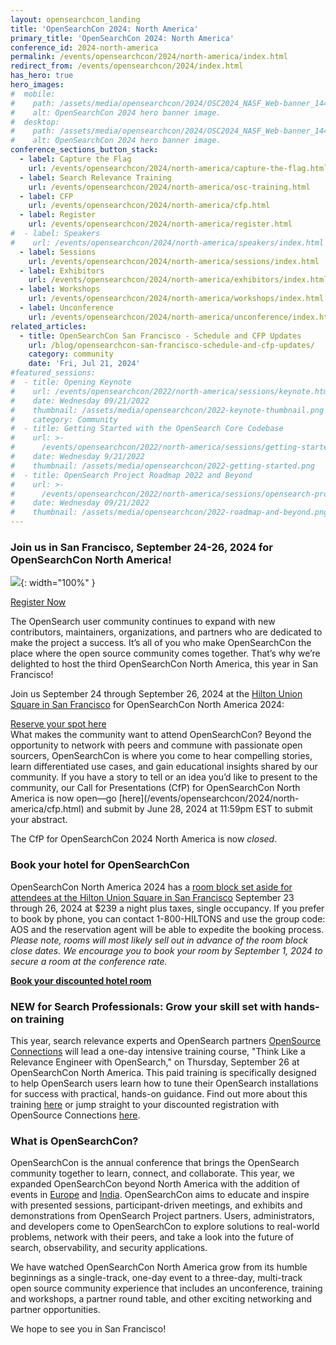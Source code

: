 ```yaml
---
layout: opensearchcon_landing
title: 'OpenSearchCon 2024: North America'
primary_title: 'OpenSearchCon 2024: North America'
conference_id: 2024-north-america
permalink: /events/opensearchcon/2024/north-america/index.html
redirect_from: /events/opensearchcon/2024/index.html
has_hero: true
hero_images:
#  mobile:
#    path: /assets/media/opensearchcon/2024/OSC2024_NASF_Web-banner_1440x360.png
#    alt: OpenSearchCon 2024 hero banner image.
#  desktop:
#    path: /assets/media/opensearchcon/2024/OSC2024_NASF_Web-banner_1440x360.png
#    alt: OpenSearchCon 2024 hero banner image.
conference_sections_button_stack:
  - label: Capture the Flag
    url: /events/opensearchcon/2024/north-america/capture-the-flag.html
  - label: Search Relevance Training
    url: /events/opensearchcon/2024/north-america/osc-training.html
  - label: CFP
    url: /events/opensearchcon/2024/north-america/cfp.html
  - label: Register
    url: /events/opensearchcon/2024/north-america/register.html
#  - label: Speakers
#    url: /events/opensearchcon/2024/north-america/speakers/index.html
  - label: Sessions 
    url: /events/opensearchcon/2024/north-america/sessions/index.html
  - label: Exhibitors
    url: /events/opensearchcon/2024/north-america/exhibitors/index.html
  - label: Workshops
    url: /events/opensearchcon/2024/north-america/workshops/index.html
  - label: Unconference
    url: /events/opensearchcon/2024/north-america/unconference/index.html
related_articles:
  - title: OpenSearchCon San Francisco - Schedule and CFP Updates
    url: /blog/opensearchcon-san-francisco-schedule-and-cfp-updates/
    category: community
    date: 'Fri, Jul 21, 2024'
#featured_sessions:
#  - title: Opening Keynote
#    url: /events/opensearchcon/2022/north-america/sessions/keynote.html
#    date: Wednesday 09/21/2022
#    thumbnail: /assets/media/opensearchcon/2022-keynote-thumbnail.png
#    category: Community
#  - title: Getting Started with the OpenSearch Core Codebase
#    url: >-
#      /events/opensearchcon/2022/north-america/sessions/getting-started-with-opensearch-core-codebase.html
#    date: Wednesday 9/21/2022
#    thumbnail: /assets/media/opensearchcon/2022-getting-started.png
#  - title: OpenSearch Project Roadmap 2022 and Beyond
#    url: >-
#      /events/opensearchcon/2022/north-america/sessions/opensearch-project-roadmap-2022-and-beyond.html
#    date: Wednesday 09/21/2022
#    thumbnail: /assets/media/opensearchcon/2022-roadmap-and-beyond.png
---
```


### **Join us in San Francisco, September 24-26, 2024 for OpenSearchCon North America!**
![](/assets/media/opensearchcon/2024/OSC2024_NASF_Web-banner_1440x360.png ){: width="100%" }

<div class="redesign-button-pair--wrapper">
            <div class="redesign-button--wrapper redesign-button--wrapper__text-only__dark">
                <a href="/events/opensearchcon/2024/north-america/register.html" class="redesign-button--anchor">
                    Register Now
                </a>
            </div>
</div>

The OpenSearch user community continues to expand with new contributors, maintainers, organizations, and partners who are dedicated to make the project a success. It’s all of you who make OpenSearchCon the place where the open source community comes together. That’s why we’re delighted to host the third OpenSearchCon North America, this year in San Francisco!

Join us  September 24 through  September 26, 2024 at the [Hilton Union Square in San Francisco](https://www.hilton.com/en/hotels/sfofhhh-hilton-san-francisco-union-square/) for OpenSearchCon North America 2024:

<div class="redesign-button-pair--wrapper">
            <div class="redesign-button--wrapper redesign-button--wrapper__text-only__dark">
                <a href="/events/opensearchcon/2024/north-america/register.html" class="redesign-button--anchor">
                    Reserve your spot here
                </a>
            </div>
</div>
What makes the community want to attend OpenSearchCon? Beyond the opportunity to network with peers and commune with passionate open sourcers, OpenSearchCon is where you come to hear compelling stories, learn differentiated use cases, and gain educational insights shared by our community. If you have a story to tell or an idea you’d like to present to the community, our Call for Presentations (CfP) for OpenSearchCon North America is now open—go [here](/events/opensearchcon/2024/north-america/cfp.html) and submit by June 28, 2024 at 11:59pm EST to submit your abstract.

The CfP for OpenSearchCon 2024 North America is now *closed*.


### Book your hotel for OpenSearchCon

OpenSearchCon North America 2024 has a [room block set aside for attendees at the Hilton Union Square in San Francisco](https://book.passkey.com/e/50823627) September 23 through 26, 2024 at $239 a night plus taxes, single occupancy. If you prefer to book by phone, you can contact 1-800-HILTONS and use the group code: AOS and the reservation agent will be able to expedite the booking process. *Please note, rooms will most likely sell out in advance of the room block close dates. We encourage you to book your room by September 1, 2024 to secure a room at the conference rate.*

**[Book your discounted hotel room](https://book.passkey.com/e/50823627)**

### NEW for Search Professionals: Grow your skill set with hands-on training

This year, search relevance experts and OpenSearch partners [OpenSource Connections](https://opensourceconnections.com/) will lead a one-day intensive training course, "Think Like a Relevance Engineer with OpenSearch," on Thursday, September 26 at OpenSearchCon North America. This paid training is specifically designed to help OpenSearch users learn how to tune their OpenSearch installations for success with practical, hands-on guidance. Find out more about this training [here](/events/opensearchcon/2024/north-america/osc-training.html) or jump straight to your discounted registration with OpenSource Connections [here](https://www.eventbee.com/v/opensearch-tlre-intensive-at-opensearchcon-us-24/event?eid=237312684#/tickets).


### What is OpenSearchCon?

OpenSearchCon is the annual conference that brings the OpenSearch community together to learn, connect, and collaborate. This year, we expanded OpenSearchCon beyond North America with the addition of events in [Europe](https://opensearch.org/events/opensearchcon/2024/europe/index.html) and [India](https://opensearch.org/events/opensearchcon/2024/india/index.html). OpenSearchCon aims to educate and inspire with presented sessions, participant-driven meetings, and exhibits and demonstrations from OpenSearch Project partners. Users, administrators, and developers come to OpenSearchCon to explore solutions to real-world problems, network with their peers, and take a look into the future of search, observability, and security applications.

We have watched OpenSearchCon North America grow from its humble beginnings as a single-track, one-day event to a three-day, multi-track open source community experience that includes an unconference, training and workshops, a partner round table, and other exciting networking and partner opportunities.

We hope to see  you in San Francisco!













